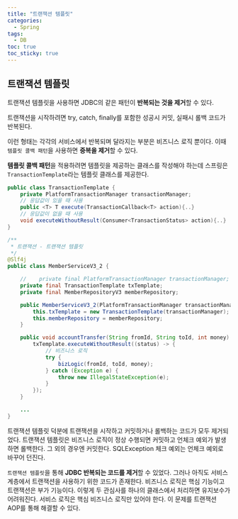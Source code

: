 ```yaml
---
title: "트랜잭션 템플릿"
categories:
  - Spring
tags:
  - DB
toc: true
toc_sticky: true
---
```


## 트랜잭션 템플릿

트랜잭션 템플릿을 사용하면 JDBC의 같은 패턴이 **반복되는 것을 제거**할 수 있다.

트랜잭션을 시작하려면 try, catch, finally를 포함한 성공시 커밋, 실패시 롤백 코드가 반복된다.

이런 형태는 각각의 서비스에서 반복되며 달라지는 부분은 비즈니스 로직 뿐이다. 이때 `템플릿 콜백 패턴`을 사용하면 **중복을 제거**할 수 있다.

**템플릿 콜백 패턴**을 적용하려면 템플릿을 제공하는 클래스를 작성해야 하는데 스프링은 `TransactionTemplate`라는 템플릿 클래스를 제공한다.

```java
public class TransactionTemplate {
    private PlatformTransactionManager transactionManager;
    // 응답값이 있을 때 사용
    public <T> T execute(TransactionCallback<T> action){..}
    // 응답값이 없을 때 사용
    void executeWithoutResult(Consumer<TransactionStatus> action){..}
}
```

```java
/**
 * 트랜잭션 - 트랜잭션 템플릿
 */
@Slf4j
public class MemberServiceV3_2 {

    //    private final PlatformTransactionManager transactionManager;
    private final TransactionTemplate txTemplate;
    private final MemberRepositoryV3 memberRepository;

    public MemberServiceV3_2(PlatformTransactionManager transactionManager, MemberRepositoryV3 memberRepository) {
        this.txTemplate = new TransactionTemplate(transactionManager);
        this.memberRepository = memberRepository;
    }

    public void accountTransfer(String fromId, String toId, int money) {
        txTemplate.executeWithoutResult((status) -> {
            // 비즈니스 로직
            try {
                bizLogic(fromId, toId, money);
            } catch (Exception e) {
                throw new IllegalStateException(e);
            }
        });
    }

    ...
}
```

트랜잭션 템플릿 덕분에 트랜잭션을 시작하고 커밋하거나 롤백하는 코드가 모두 제거되었다. 트랜잭션 템플릿은 비즈니스 로직이 정상 수행되면 커밋하고 언체크 예외가 발생하면 롤백한다. 그 외의 경우엔 커밋한다. SQLException 체크 예외는 언체크 예외로 바꾸어 던진다.

`트랜잭션 템플릿`을 통해 **JDBC 반복되는 코드를 제거**할 수 있었다. 그러나 아직도 서비스 계층에서 트랜잭션을 사용하기 위한 코드가 존재한다. 비즈니스 로직은 핵심 기능이고 트랜잭션은 부가 기능이다. 이렇게 두 관심사를 하나의 클래스에서 처리하면 유지보수가 어려워진다. 서비스 로직은 핵심 비즈니스 로직만 있어야 한다. 이 문제를 트랜잭션 AOP를 통해 해결할 수 있다.